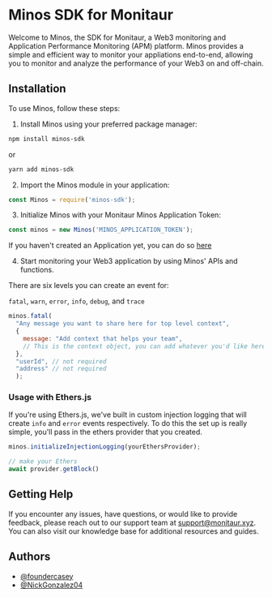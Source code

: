 # Minos SDK for Monitaur
Welcome to Minos, the SDK for Monitaur, a Web3 monitoring and Application Performance Monitoring (APM) platform. Minos provides a simple and efficient way to monitor your appliations end-to-end, allowing you to monitor and analyze the performance of your Web3 on and off-chain.

## Installation
To use Minos, follow these steps:

1) Install Minos using your preferred package manager:

```bash
npm install minos-sdk
```

or

```bash
yarn add minos-sdk
```

2) Import the Minos module in your application:

```javascript
const Minos = require('minos-sdk');
```

3) Initialize Minos with your Monitaur Minos Application Token:

```javascript
const minos = new Minos('MINOS_APPLICATION_TOKEN');
```

If you haven't created an Application yet, you can do so [here](https://app.monitaur.xyz/applications)

4) Start monitoring your Web3 application by using Minos' APIs and functions.

There are six levels you can create an event for:

`fatal`, `warn`, `error`, `info`, `debug`, and `trace`

```javascript
minos.fatal(
  "Any message you want to share here for top level context",
  {
    message: "Add context that helps your team",
    // This is the context object, you can add whatever you'd like here
  },
  "userId", // not required
  "address" // not required
  );
```

### Usage with Ethers.js
If you're using Ethers.js, we've built in custom injection logging that will create `info` and `error` events respectively. To do this the set up is really simple, you'll pass in the ethers provider that you created.

```javascript
minos.initializeInjectionLogging(yourEthersProvider);

// make your Ethers
await provider.getBlock()

```


## Getting Help
If you encounter any issues, have questions, or would like to provide feedback, please reach out to our support team at support@monitaur.xyz. You can also visit our knowledge base for additional resources and guides.

## Authors

- [@foundercasey](https://github.com/FounderCasey)
- [@NickGonzalez04](https://github.com/NickGonzalez04)
